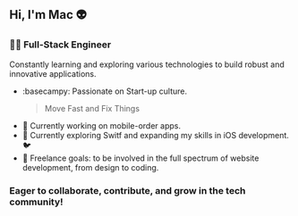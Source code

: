 ## Hi, I'm Mac :alien:
### 👩‍💻 Full-Stack Engineer

Constantly learning and exploring various technologies to build robust and innovative applications. 

- :basecampy: Passionate on Start-up culture.
    > Move Fast and Fix Things
- 🔭 Currently working on mobile-order apps.
- 🌱 Currently exploring Switf and expanding my skills in iOS development. 🐦
- :mushroom: Freelance goals: to be involved in the full spectrum of website development, from design to coding.

### Eager to collaborate, contribute, and grow in the tech community! 

<!--
**garvmac/garvmac** is a ✨ _special_ ✨ repository because its `README.md` (this file) appears on your GitHub profile.

Here are some ideas to get you started:

- 🔭 I’m currently working on ...
- 🌱 I’m currently learning ...
- 👯 I’m looking to collaborate on ...
- 🤔 I’m looking for help with ...
- 💬 Ask me about ...
- 📫 How to reach me: ...
- 😄 Pronouns: ...
- ⚡ Fun fact: ...
-->
